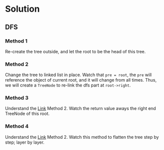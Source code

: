 # Solution 
## DFS
### Method 1
Re-create the tree outside, and let the root to be the head of this tree.
### Method 2
Change the tree to linked list in place. Watch that `pre = root`, the `pre` will reference the object of current root, and it will change from all times.
Thus, we will create a `TreeNode` to re-link the dfs part at `root->right`.
### Method 3
Understand the [Link](http://bangbingsyb.blogspot.com/2014/11/leetcode-flatten-binary-tree-to-linked.html) Method 2. Watch the return value aways the right end TreeNode of this root.
### Method 4
Understand the [Link](http://blog.csdn.net/ebowtang/article/details/51647971) Method 2. Watch this method to flatten the tree step by step; layer by layer.
